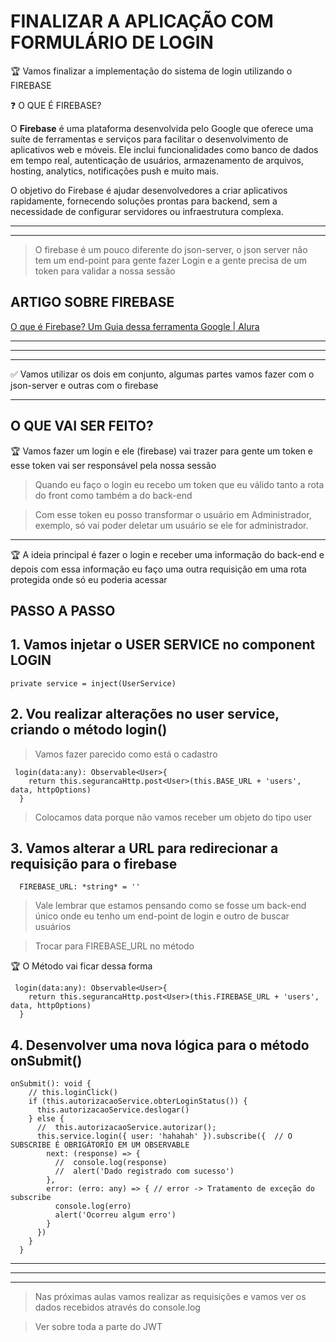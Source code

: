 # FINALIZAR A APLICAÇÃO COM FORMULÁRIO DE LOGIN

🏆 Vamos finalizar a implementação do sistema de login utilizando o FIREBASE

❓ O QUE É FIREBASE? 

O **Firebase** é uma plataforma desenvolvida pelo Google que oferece uma suíte de ferramentas e serviços para facilitar o desenvolvimento de aplicativos web e móveis. Ele inclui funcionalidades como banco de dados em tempo real, autenticação de usuários, armazenamento de arquivos, hosting, analytics, notificações push e muito mais.

O objetivo do Firebase é ajudar desenvolvedores a criar aplicativos rapidamente, fornecendo soluções prontas para backend, sem a necessidade de configurar servidores ou infraestrutura complexa.

---
---

> O firebase é um pouco diferente do json-server, o json server não tem um end-point para gente fazer Login e a gente precisa de um token para validar a nossa sessão
> 

## ARTIGO SOBRE FIREBASE

[O que é Firebase? Um Guia dessa ferramenta Google | Alura](https://www.alura.com.br/artigos/firebase?srsltid=AfmBOoquq4UtghbEdVEwLDkyeMbWWZyLjG-xiAJ9E3j4g7PrtDkt9h3m)

---

---

---

✅ Vamos utilizar os dois em conjunto, algumas partes vamos fazer com o json-server e outras com o firebase


---

## O QUE VAI SER FEITO?

🏆 Vamos fazer um login e ele (firebase) vai trazer para gente um token e esse token vai ser responsável pela nossa sessão


> Quando eu faço o login eu recebo um token que eu válido tanto a rota do front como também a do back-end
> 

> Com esse token eu posso transformar o usuário em Administrador, exemplo, só vai poder deletar um usuário se ele for administrador.
> 

---

🏆 A ideia principal é fazer o login e receber uma informação do back-end e depois com essa informação eu faço uma outra requisição em uma rota protegida onde só eu poderia acessar


## PASSO A PASSO

## 1. Vamos injetar o USER SERVICE no component LOGIN

```tsx
private service = inject(UserService)
```

## 2. Vou realizar alterações no user service, criando o método login()

> Vamos fazer parecido como está o cadastro
> 

```tsx
 login(data:any): Observable<User>{
    return this.segurancaHttp.post<User>(this.BASE_URL + 'users', data, httpOptions)
  }
```

> Colocamos data porque não vamos receber um objeto do tipo user
> 

## 3. Vamos alterar a URL para redirecionar a requisição para o firebase

```tsx
  FIREBASE_URL: *string* = ''
```

> Vale lembrar que estamos pensando como se fosse um back-end único onde eu tenho um end-point de login e outro de buscar usuários
> 

> Trocar para FIREBASE_URL no método
> 

🏆 O Método vai ficar dessa forma

```tsx
 login(data:any): Observable<User>{
    return this.segurancaHttp.post<User>(this.FIREBASE_URL + 'users', data, httpOptions)
  }
```

</aside>

## 4. Desenvolver uma nova lógica para o método onSubmit()

```tsx
onSubmit(): void {
    // this.loginClick()
    if (this.autorizacaoService.obterLoginStatus()) {
      this.autorizacaoService.deslogar()
    } else {
      //  this.autorizacaoService.autorizar();
      this.service.login({ user: 'hahahah' }).subscribe({  // O SUBSCRIBE É OBRIGÁTORIO EM UM OBSERVABLE
        next: (response) => {
          //  console.log(response)
          //  alert('Dado registrado com sucesso')
        },
        error: (erro: any) => { // error -> Tratamento de exceção do subscribe
          console.log(erro)
          alert('Ocorreu algum erro')
        }
      })
    }
  }
```

---

---

---

> Nas próximas aulas vamos realizar as requisições e vamos ver os dados recebidos através do console.log
> 

> Ver sobre toda a parte do JWT
>